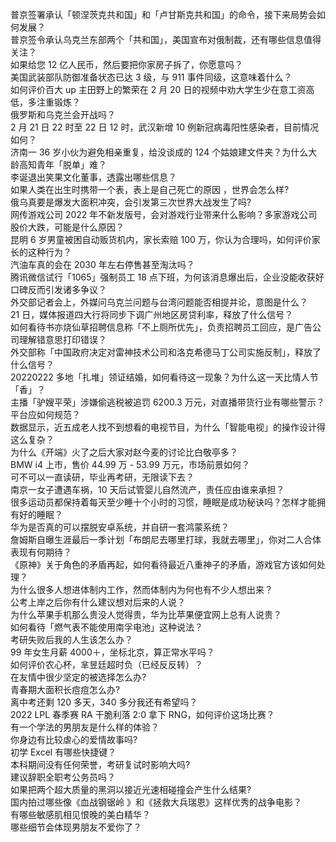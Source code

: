 普京签署承认「顿涅茨克共和国」和「卢甘斯克共和国」的命令，接下来局势会如何发展？  
普京签令承认乌克兰东部两个「共和国」，美国宣布对俄制裁，还有哪些信息值得关注？  
如果给您 12 亿人民币，然后要把你家房子拆了，你愿意吗？  
美国武装部队防御准备状态已达 3 级，与 911 事件同级，这意味着什么？  
如何评价百大 up 主田野上的繁荣在 2 月 20 日的视频中劝大学生少在意工资高低，多注重锻炼？  
俄罗斯和乌克兰会开战吗？  
2 月 21 日 22 时至 22 日 12 时，武汉新增 10 例新冠病毒阳性感染者，目前情况如何？  
济南一 36 岁小伙为避免相亲重复，给没谈成的 124 个姑娘建文件夹？为什么大龄高知青年「脱单」难？  
李诞退出笑果文化董事，透露出哪些信息？  
如果人类在出生时携带一个表，表上是自己死亡的原因 ，世界会怎么样?  
俄乌真要是爆发大面积冲突，会引发第三次世界大战发生了吗?  
网传游戏公司 2022 年不新发版号，会对游戏行业带来什么影响？多家游戏公司股价大跌，可能是什么原因？  
昆明 6 岁男童被困自动贩货机内，家长索赔 100 万，你认为合理吗，如何评价家长的这种行为？  
汽油车真的会在 2030 年左右停售甚至淘汰吗？  
腾讯微信试行「1065」强制员工 18 点下班，为何该消息爆出后，企业没能收获好口碑反而引发诸多争议？  
外交部记者会上，外媒问乌克兰问题与台湾问题能否相提并论，意图是什么？  
21 日，媒体报道四大行将同步下调广州地区房贷利率，释放了什么信号？  
如何看待书亦烧仙草招聘信息称「不上厕所优先」，负责招聘员工回应，是广告公司理解错意思打印错误？  
外交部称「中国政府决定对雷神技术公司和洛克希德马丁公司实施反制」，释放了什么信号？  
20220222 多地「扎堆」领证结婚，如何看待这一现象？为什么这一天比情人节「香」？  
主播「驴嫂平荣」涉嫌偷逃税被追罚 6200.3 万元，对直播带货行业有哪些警示？平台应如何规范？  
数据显示，近五成老人找不到想看的电视节目，为什么「智能电视」的操作设计得这么复杂？  
为什么《开端》火了之后大家对赵今麦的讨论比白敬亭多？  
BMW i4 上市，售价 44.99 万 - 53.99 万元，市场前景如何？  
可不可以一直读研，毕业再考研，无限读下去？  
南京一女子遭遇车祸，10 天后试管婴儿自然流产，责任应由谁来承担？  
很多运动员都保持着每天至少睡十个小时的习惯，睡眠是成功秘诀吗？怎样才能拥有好的睡眠？  
华为是否真的可以摆脱安卓系统，并自研一套鸿蒙系统？  
詹姆斯自曝生涯最后一季计划「布朗尼去哪里打球，我就去哪里」，你对二人合体表现有何期待？  
《原神》关于角色的矛盾再起，如何看待最近八重神子的矛盾，游戏官方该如何处理？  
为什么很多人想进体制内工作，然而体制内为何也有不少人想出来？  
公考上岸之后你有什么建议想对后来的人说？  
为什么苹果手机那么贵没人觉得贵，华为比苹果便宜网上总有人说贵？  
如何看待「燃气表不能使用南孚电池」这种说法？  
考研失败后我的人生该怎么办？  
99 年女生月薪 4000＋，坐标北京，算正常水平吗？  
如何评价农心杯，芈昱廷超时负（已经反反转）？  
在友情中很少坚定的被选择怎么办?  
青春期大面积长痘痘怎么办?  
离中考还剩 120 多天，340 多分我还有希望吗？  
2022 LPL 春季赛 RA 干脆利落 2:0 拿下 RNG，如何评价这场比赛？  
有一个学法的男朋友是什么样的体验？  
你身边有比较虐心的爱情故事吗?  
初学 Excel 有哪些快捷键？  
本科期间没有任何荣誉，考研复试时影响大吗?  
建议辞职全职考公务员吗？  
如果把两个超大质量的黑洞以接近光速相碰撞会产生什么结果?  
国内拍过哪些像《血战钢锯岭 》和《拯救大兵瑞恩》这样优秀的战争电影？  
有哪些敏感肌相见恨晚的美白精华？  
哪些细节会体现男朋友不爱你了？  
